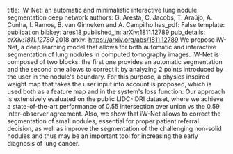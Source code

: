 title: iW-Net: an automatic and minimalistic interactive lung nodule segmentation deep network
authors: G. Aresta, C. Jacobs, T. Araújo, A. Cunha, I. Ramos, B. van Ginneken and A. Campilho
has_pdf: False
template: publication
bibkey: ares18
published_in: arXiv:1811.12789
pub_details: <i>arXiv:1811.12789</i> 2018
arxiv: https://arxiv.org/abs/1811.12789
We propose iW-Net, a deep learning model that allows for both automatic and interactive segmentation of lung nodules in computed tomography images. iW-Net is composed of two blocks: the first one provides an automatic segmentation and the second one allows to correct it by analyzing 2 points introduced by the user in the nodule's boundary. For this purpose, a physics inspired weight map that takes the user input into account is proposed, which is used both as a feature map and in the system's loss function. Our approach is extensively evaluated on the public LIDC-IDRI dataset, where we achieve a state-of-the-art performance of 0.55 intersection over union vs the 0.59 inter-observer agreement. Also, we show that iW-Net allows to correct the segmentation of small nodules, essential for proper patient referral decision, as well as improve the segmentation of the challenging non-solid nodules and thus may be an important tool for increasing the early diagnosis of lung cancer.

